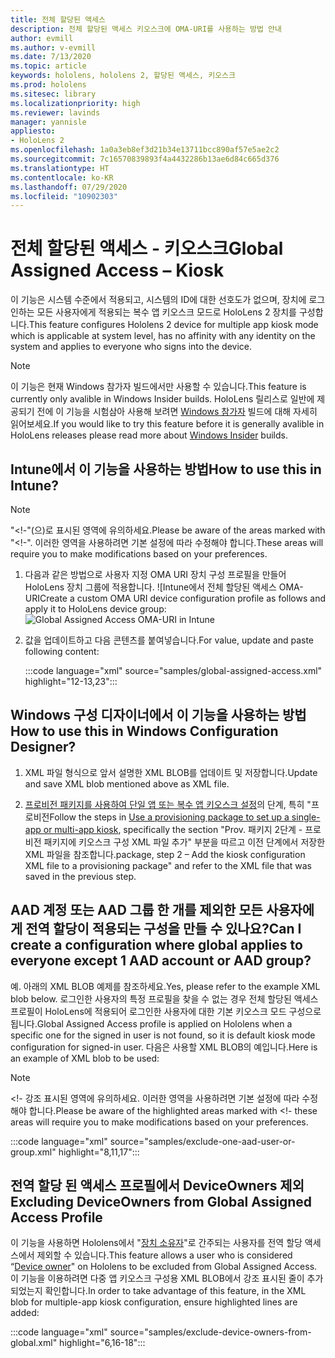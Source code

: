 ```yaml
---
title: 전체 할당된 액세스
description: 전체 할당된 액세스 키오스크에 OMA-URI를 사용하는 방법 안내
author: evmill
ms.author: v-evmill
ms.date: 7/13/2020
ms.topic: article
keywords: hololens, hololens 2, 할당된 액세스, 키오스크
ms.prod: hololens
ms.sitesec: library
ms.localizationpriority: high
ms.reviewer: lavinds
manager: yannisle
appliesto:
- HoloLens 2
ms.openlocfilehash: 1a0a3eb8ef3d21b34e13711bcc890af57e5ae2c2
ms.sourcegitcommit: 7c16570839893f4a4432286b13ae6d84c665d376
ms.translationtype: HT
ms.contentlocale: ko-KR
ms.lasthandoff: 07/29/2020
ms.locfileid: "10902303"
---
```

# <span data-ttu-id="c14f2-104">전체 할당된 액세스 - 키오스크</span><span class="sxs-lookup"><span data-stu-id="c14f2-104">Global Assigned Access – Kiosk</span></span>

<span data-ttu-id="c14f2-105">이 기능은 시스템 수준에서 적용되고, 시스템의 ID에 대한 선호도가 없으며, 장치에 로그인하는 모든 사용자에게 적용되는 복수 앱 키오스크 모드로 HoloLens 2 장치를 구성합니다.</span><span class="sxs-lookup"><span data-stu-id="c14f2-105">This feature configures Hololens 2 device for multiple app kiosk mode which is applicable at system level, has no affinity with any identity on the system and applies to everyone who signs into the device.</span></span> 

> [!NOTE]
> <span data-ttu-id="c14f2-106">이 기능은 현재 Windows 참가자 빌드에서만 사용할 수 있습니다.</span><span class="sxs-lookup"><span data-stu-id="c14f2-106">This feature is currently only avalible in Windows Insider builds.</span></span> <span data-ttu-id="c14f2-107">HoloLens 릴리스로 일반에 제공되기 전에 이 기능을 시험삼아 사용해 보려면 [Windows 참가자](hololens-insider.md) 빌드에 대해 자세히 읽어보세요.</span><span class="sxs-lookup"><span data-stu-id="c14f2-107">If you would like to try this feature before it is generally avalible in HoloLens releases please read more about [Windows Insider](hololens-insider.md) builds.</span></span>
 
## <span data-ttu-id="c14f2-108">Intune에서 이 기능을 사용하는 방법</span><span class="sxs-lookup"><span data-stu-id="c14f2-108">How to use this in Intune?</span></span> 

> [!NOTE]
> <span data-ttu-id="c14f2-109">"<!-"(으)로 표시된 영역에 유의하세요.</span><span class="sxs-lookup"><span data-stu-id="c14f2-109">Please be aware of the areas marked with "<!-".</span></span> <span data-ttu-id="c14f2-110">이러한 영역을 사용하려면 기본 설정에 따라 수정해야 합니다.</span><span class="sxs-lookup"><span data-stu-id="c14f2-110">These areas will require you to make modifications based on your preferences.</span></span> 

1.  <span data-ttu-id="c14f2-111">다음과 같은 방법으로 사용자 지정 OMA URI 장치 구성 프로필을 만들어 HoloLens 장치 그룹에 적용합니다. ![Intune에서 전체 할당된 액세스 OMA-URI</span><span class="sxs-lookup"><span data-stu-id="c14f2-111">Create a custom OMA URI device configuration profile as follows and apply it to HoloLens device group: ![Global Assigned Access OMA-URI in Intune</span></span>](images/global-assigned-access-omauri.png)

2.  <span data-ttu-id="c14f2-112">값을 업데이트하고 다음 콘텐츠를 붙여넣습니다.</span><span class="sxs-lookup"><span data-stu-id="c14f2-112">For value, update and paste following content:</span></span> 

    :::code language="xml" source="samples/global-assigned-access.xml" highlight="12-13,23":::

## <span data-ttu-id="c14f2-113">Windows 구성 디자이너에서 이 기능을 사용하는 방법</span><span class="sxs-lookup"><span data-stu-id="c14f2-113">How to use this in Windows Configuration Designer?</span></span> 
 
1.  <span data-ttu-id="c14f2-114">XML 파일 형식으로 앞서 설명한 XML BLOB를 업데이트 및 저장합니다.</span><span class="sxs-lookup"><span data-stu-id="c14f2-114">Update and save XML blob mentioned above as XML file.</span></span> 

2.  <span data-ttu-id="c14f2-115">[프로비전 패키지를 사용하여 단일 앱 또는 복수 앱 키오스크 설정](https://docs.microsoft.com/hololens/hololens-kiosk#use-a-provisioning-package-to-set-up-a-single-app-or-multi-app-kiosk)의 단계, 특히 "프로비전</span><span class="sxs-lookup"><span data-stu-id="c14f2-115">Follow the steps in [Use a provisioning package to set up a single-app or multi-app kiosk](https://docs.microsoft.com/hololens/hololens-kiosk#use-a-provisioning-package-to-set-up-a-single-app-or-multi-app-kiosk), specifically the section "Prov.</span></span> <span data-ttu-id="c14f2-116">패키지 2단계 - 프로비전 패키지에 키오스크 구성 XML 파일 추가" 부분을 따르고 이전 단계에서 저장한 XML 파일을 참조합니다.</span><span class="sxs-lookup"><span data-stu-id="c14f2-116">package, step 2 – Add the kiosk configuration XML file to a provisioning package" and refer to the XML file that was saved in the previous step.</span></span> 

## <span data-ttu-id="c14f2-117">AAD 계정 또는 AAD 그룹 한 개를 제외한 모든 사용자에게 전역 할당이 적용되는 구성을 만들 수 있나요?</span><span class="sxs-lookup"><span data-stu-id="c14f2-117">Can I create a configuration where global applies to everyone except 1 AAD account or AAD group?</span></span> 

<span data-ttu-id="c14f2-118">예. 아래의 XML BLOB 예제를 참조하세요.</span><span class="sxs-lookup"><span data-stu-id="c14f2-118">Yes, please refer to the example XML blob below.</span></span> <span data-ttu-id="c14f2-119">로그인한 사용자의 특정 프로필을 찾을 수 없는 경우 전체 할당된 액세스 프로필이 HoloLens에 적용되어 로그인한 사용자에 대한 기본 키오스크 모드 구성으로 됩니다.</span><span class="sxs-lookup"><span data-stu-id="c14f2-119">Global Assigned Access profile is applied on Hololens when a specific one for the signed in user is not found, so it is default kiosk mode configuration for signed-in user.</span></span> <span data-ttu-id="c14f2-120">다음은 사용할 XML BLOB의 예입니다.</span><span class="sxs-lookup"><span data-stu-id="c14f2-120">Here is an example of XML blob to be used:</span></span> 

> [!NOTE]
> <span data-ttu-id="c14f2-121"><!- 강조 표시된 영역에 유의하세요. 이러한 영역을 사용하려면 기본 설정에 따라 수정해야 합니다.</span><span class="sxs-lookup"><span data-stu-id="c14f2-121">Please be aware of the highlighted areas marked with <!-  these areas will require you to make modifications based on your preferences.</span></span> 

 :::code language="xml" source="samples/exclude-one-aad-user-or-group.xml" highlight="8,11,17":::

## <span data-ttu-id="c14f2-122">전역 할당 된 액세스 프로필에서 DeviceOwners 제외</span><span class="sxs-lookup"><span data-stu-id="c14f2-122">Excluding DeviceOwners from Global Assigned Access Profile</span></span>

<span data-ttu-id="c14f2-123">이 기능을 사용하면 Hololens에서 "[장치 소유자](security-adminless-os.md)"로 간주되는 사용자를 전역 할당 액세스에서 제외할 수 있습니다.</span><span class="sxs-lookup"><span data-stu-id="c14f2-123">This feature allows a user who is considered “[Device owner](security-adminless-os.md)" on Hololens to be excluded from Global Assigned Access.</span></span> <span data-ttu-id="c14f2-124">이 기능을 이용하려면 다중 앱 키오스크 구성용 XML BLOB에서 강조 표시된 줄이 추가되었는지 확인합니다.</span><span class="sxs-lookup"><span data-stu-id="c14f2-124">In order to take advantage of this feature, in the XML blob for multiple-app kiosk configuration, ensure highlighted lines are added:</span></span> 

 :::code language="xml" source="samples/exclude-device-owners-from-global.xml" highlight="6,16-18":::
 
